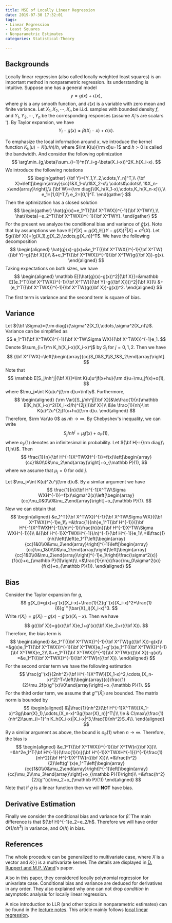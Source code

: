 ```yaml
---
title: MSE of Locally Linear Regression
date: 2019-07-30 17:32:01
tags:
- Linear Regression
- Least Squares
- Nonparametric Estimates
categories: Statistical-Theory

---
```


## Backgrounds

Locally linear regression (also called locally weighted least squares) is an important method in nonparametric regression. Its understanding is intuitive. Suppose one has a general model
$$
y=g(x)+\epsilon(x),
$$
where $g$ is a any smooth function, and $\epsilon(x)$ is a variable with zero mean and finite variance. Let $X_1,X_2,\cdots,X_n$ be i.i.d. samples with bounded density $f$, and $Y_1,Y_2,\cdots, Y_n$ be the corresponding responses (assume $X_i$'s are scalars '). By Taylor expansion, we have
$$
Y_i-g(x)\approx \beta(X_i-x)+\epsilon(x).
$$
<!--more-->

To emphasize the local information around $x$, we introduce the kernel function $K_h(u)=K(u/h)/h$, where $\int K(u){\rm d}u=1$ and $h>0$ is called the bandwidth.  And consider the following optimization
$$
\arg\min_{g,\beta}\sum_{i=1}^n(Y_i-g-\beta(X_i-x))^2K_h(X_i-x).
$$
We introduce the following notations
$$
\begin{gather}
{\bf Y}=[Y_1,Y_2,\cdots,Y_n]^T,\\
{\bf X}=\left[\begin{array}{cc}1&X_1-x\\1&X_2-x\\ \cdots&\cdots\\ 1&X_n-x\end{array}\right],\\
{\bf W}={\rm diag}\{K_h(X_1-x),\cdots,K_h(X_n-x)\},\\
e_1=[1,0]^T,\\
e_2=[0,1]^T.
\end{gather}
$$
Then the optimization has a closed solution
$$
\begin{gather}
\hat{g}(x)=e_1^T({\bf X^TWX})^{-1}{\bf X^TWY},\\
\hat{\beta}=e_2^T({\bf X^TWX})^{-1}{\bf X^TWY}.
\end{gather}
$$
For the present we analyze the conditional bias and variance of $\hat{g}(x)$. Note that by assumptions we have $\mathbb E[Y|X]=g(X)$,$\mathbb E[(Y-g(X))^2|X]=\sigma^2(X)$. Let $g({\bf X})=[g(X_1),g(X_2),\cdots,g(X_n)]^T$. We have the following decomposition
$$
\begin{aligned}
\hat{g}(x)-g(x)=&e_1^T({\bf X^TWX})^{-1}{\bf X^TW}({\bf Y}-g({\bf X}))\\
&+e_1^T({\bf X^TWX})^{-1}{\bf X^TW}g({\bf X})-g(x).
\end{aligned}
$$
Taking expectations on both sizes, we have
$$
\begin{aligned}
\mathbb E[(\hat{g}(x)-g(x))^2|{\bf X}]=&\mathbb E[(e_1^T({\bf X^TWX})^{-1}{\bf X^TW}({\bf Y}-g({\bf X})))^2|{\bf X}]\\
&+(e_1^T({\bf X^TWX})^{-1}{\bf X^TW}g({\bf X})-g(x))^2.
\end{aligned}
$$

The first term is variance and the second term is square of bias.

## Variance

Let ${\bf \Sigma}={\rm diag}\{\sigma^2(X_1),\cdots,\sigma^2(X_n)\}$. Variance can be simplified as
$$
e_1^T({\bf X^TWX})^{-1}{\bf X^TW\Sigma WX}({\bf X^TWX})^{-1}e_1.
$$
Denote $\sum_{i=1}^n K_h(X_i-x)(X_i-x)^j$ by $S_j$ for $j=0,1,2$. Then we have 
$$
{\bf X^TWX}=\left[\begin{array}{cc}S_0&S_1\\S_1&S_2\end{array}\right].
$$
Note that
$$
\mathbb E[S_j/nh^j|{\bf X}]=\int K(u)u^jf(x+hu){\rm d}u=\mu_jf(x)+o(1),
$$
where $\mu_j=\int K(u)u^j{\rm d}u<\infty$. Furthermore,
$$
\begin{aligned}
{\rm Var}[S_j/nh^j|{\bf X}]&\le\frac{1}{n}\mathbb E[K_h(X_i-x)^2((X_i-x)/h)^{2j}|{\bf X}]\\
&\le \frac{1}{nh}\int K(u)^2u^{2j}f(x+hu){\rm d}u.
\end{aligned}
$$
Therefore, $\rm Var\to 0$ as $nh\to \infty$. By Chebyshev's inequality, we can write 
$$
S_j/nh^j=\mu_jf(x)+o_{\mathbb P}(1),
$$
where $o_{\mathbb P}(1)$ denotes an infinitesimal in probability. Let ${\bf H}={\rm diag}\{1,h\}$. Then 
$$
\frac{1}{n}{\bf H^{-1}X^TWXH^{-1}}=f(x)\left[\begin{array}{cc}1&0\\0&\mu_2\end{array}\right]+o_{\mathbb P}(1),
$$
where we assume that $\mu_j=0$ for odd $j$. 

Let $\nu_j=\int K(u)^2u^j{\rm d}u$. By a similar argument we have 
$$
\frac{1}{n}{\bf H^{-1}X^TW\Sigma WXH^{-1}}=f(x)\sigma^2(x)\left[\begin{array}{cc}\nu_0&0\\0&\nu_2\end{array}\right]+o_{\mathbb P}(1).
$$
Now we can obtain that
$$
\begin{aligned}
&e_1^T({\bf X^TWX})^{-1}{\bf X^TW\Sigma WX}({\bf X^TWX})^{-1}e_1\\
=&\frac{1}{nh}e_1^T{\bf H^{-1}}({\bf H^{-1}X^TWXH^{-1}}/n)^{-1}(\frac{h}{n}{\bf H^{-1}X^TW\Sigma WXH^{-1}})\\
&({\bf H^{-1}X^TWXH^{-1}}/n)^{-1}{\bf H^{-1}}e_1\\
=&\frac{1}{nh}\left(\left(e_1^T\left[\begin{array}{cc}1&0\\0&\mu_2\end{array}\right]^{-1}\left[\begin{array}{cc}\nu_1&0\\0&\nu_2\end{array}\right]\left[\begin{array}{cc}1&0\\0&\mu_2\end{array}\right]^{-1}e_1\right)\frac{\sigma^2(x)}{f(x)}+o_{\mathbb P}(1)\right)\\
=&\frac{1}{nh}(\frac{\nu_0\sigma^2(x)}{f(x)}+o_{\mathbb P}(1)).
\end{aligned}
$$

## Bias

Consider the Taylor expansion for $g$,
$$
g(X_i)=g(x)+g'(x)(X_i-x)+\frac{1}{2}g''(x)(X_i-x)^2+\frac{1}{6}g'''(\bar{X}_i)(X_i-x)^3.
$$
Write $r(X_i)=g(X_i)-g(x)-g'(x)(X_i-x)$. Then we have
$$
g({\bf X})=g(x){\bf X}e_1+g'(x){\bf X}e_2+r({\bf X}).
$$
Therefore, the bias term is 
$$
\begin{aligned}
&e_1^T({\bf X^TWX})^{-1}{\bf X^TW}g({\bf X})-g(x)\\
=&g(x)e_1^T({\bf X^TWX})^{-1}{\bf X^TWX}e_1+g'(x)e_1^T({\bf X^TWX})^{-1}{\bf X^TWX}e_2\\
&+e_1^T({\bf X^TWX})^{-1}{\bf X^TW}r({\bf X})-g(x)\\
=&e_1^T({\bf X^TWX})^{-1}{\bf X^TW}r({\bf X}).
\end{aligned}
$$
For the second order term we have the following estimation
$$
\frac{g''(x)}{2nh^2}{\bf H^{-1}X^TW}[(X_1-x)^2,\cdots,(X_n-x)^2]^T=\left(\begin{array}{c}\frac{1}{2}\mu_2f(x)g''(x)\\0\end{array}\right)+o_{\mathbb P}(1).
$$
For the third order term, we assume that $g'''(\bar{X}_i)$ are bounded. The matrix norm is bounded by
$$
\begin{aligned}
&\|\frac{1}{nh^2}{\bf H^{-1}X^TW}[(X_1-x)^3g(\bar{X}_1),\cdots,(X_n-x)^3g(\bar{X}_n)]^T\|\\
\le & C\max\{\frac{1}{nh^2}\sum_{i=1}^n K_h(X_i-x)|X_i-x|^3,\frac{1}{nh^2}S_4\}.
\end{aligned}
$$
By a similar argument as above, the bound is $o_{\mathbb P}(1)$ when $n\to\infty$. Therefore, the bias is
$$
\begin{aligned}
&e_1^T({\bf X^TWX})^{-1}{\bf X^TW}r({\bf X})\\
=&h^2e_1^T{\bf H^{-1}}(\frac{1}{n}{\bf H^{-1}X^TWXH^{-1}})^{-1}\frac{1}{nh^2}{\bf H^{-1}X^TW}r({\bf X})\\
=&\frac{h^2}{2}\left(g''(x)e_1^T\left[\begin{array}{cc}1&0\\0&\mu_2\end{array}\right]^{-1}\left[\begin{array}{cc}\mu_2\\\mu_3\end{array}\right]+o_{\mathbb P}(1)\right)\\
=&\frac{h^2}{2}(g''(x)\mu_2+o_{\mathbb P}(1))
\end{aligned}
$$
Note that if $g$ is a linear function then we will **NOT** have bias.

## Derivative Estimation

Finally we consider the conditional bias and variance for $\hat{\beta}$. The main difference is that ${\bf H}^{-1}e_2=e_2/h$. Therefore we will have order $O(1/{nh^3})$ in variance, and $O(h)$ in bias.  

## References

The whole procedure can be generalized to multivariate case, where $X$ is a vector and $K(\cdot)$ is a multivariate kernel. The details are displayed in [D. Ruppert and M.P. Wand](https://projecteuclid.org/download/pdf_1/euclid.aos/1176325632)'s paper.

Also in this paper, they considered locally polynomial regression for univariate case. Conditional bias and variance are deduced for derivatives in any order. They also explained why one can not drop *condition* in asymptotic analysis for locally linear regression.

A nice introduction to LLR (and other topics in nonparametric estimates) can be found in the [lecture notes](https://ocw.mit.edu/courses/economics/14-385-nonlinear-econometric-analysis-fall-2007/lecture-notes/). This article mainly follows [local linear regression](https://ocw.mit.edu/courses/economics/14-385-nonlinear-econometric-analysis-fall-2007/lecture-notes/local_lin_reg.pdf).  